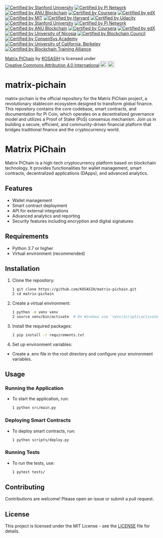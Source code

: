 [![Certified by Stanford University](https://img.shields.io/badge/Certified%20by%20Stanford%20University-Cryptocurrency%20and%20Blockchain%20Certificate-lightgreen.svg)](https://online.stanford.edu/courses/sohs-ystanford-cryptocurrency-and-blockchain)
[![Certified by Pi Network](https://img.shields.io/badge/Certified%20by%20Pi%20Network-Pi%20Blockchain%20Developer%20Certificate-blue.svg)](https://minepi.com/)
[![Certified by ANU Blockchain](https://img.shields.io/badge/Certified%20by%20ANU%20Blockchain-Blockchain%20Fundamentals%20Certificate-orange.svg)](https://www.anu.edu.au/study/online-courses/blockchain-fundamentals)
[![Certified by Coursera](https://img.shields.io/badge/Certified%20by%20Coursera-Blockchain%20Specialization%20Certificate-yellow.svg)](https://www.coursera.org/specializations/blockchain)
[![Certified by edX](https://img.shields.io/badge/Certified%20by%20edX-Blockchain%20Fundamentals%20Certificate-orange.svg)](https://www.edx.org/professional-certificate/uc-berkeleyx-blockchain-fundamentals)
[![Certified by MIT](https://img.shields.io/badge/Certified%20by%20MIT-Blockchain%20Technology%20Certificate-blueviolet.svg)](https://www.mit.edu/)
[![Certified by Harvard](https://img.shields.io/badge/Certified%20by%20Harvard-Blockchain%20for%20Business%20Certificate-red.svg)](https://online-learning.harvard.edu/course/blockchain-business)
[![Certified by Udacity](https://img.shields.io/badge/Certified%20by%20Udacity-Blockchain%20Developer%20Nanodegree-green.svg)](https://www.udacity.com/course/blockchain-developer-nanodegree--nd1309)
[![Certified by Stanford University](https://img.shields.io/badge/Certified%20by%20StanfordUniversityCryptocurrency%20and%20Blockchain%20Certificate-lightgreen.svg)](https://online.stanford.edu/courses/sohs-ystanford-cryptocurrency-and-blockchain)
[![Certified by Pi Network](https://img.shields.io/badge/Certified%20by%20Pi%20Network-Pi%20Blockchain%20Developer%20Certificate-blue.svg)](https://minepi.com/)
[![Certified by ANU Blockchain](https://img.shields.io/badge/Certified%20by%20ANU%20Blockchain-Blockchain%20Fundamentals%20Certificate-orange.svg)](https://www.anu.edu.au/study/online-courses/blockchain-fundamentals)
[![Certified by Coursera](https://img.shields.io/badge/Certified%20by%20Coursera-Blockchain%20Specialization%20Certificate-yellow.svg)](https://www.coursera.org/specializations/blockchain)
[![Certified by edX](https://img.shields.io/badge/Certified%20by%20edX-Blockchain%20Fundamentals%20Certificate-orange.svg)](https://www.edx.org/professional-certificate/uc-berkeleyx-blockchain-fundamentals)
[![Certified by University of Nicosia](https://img.shields.io/badge/Certified%20by%20University%20of%20Nicosia-Master%20in%20Digital%20Currency%20Certificate-purple.svg)](https://www.unic.ac.cy/)
[![Certified by Blockchain Council](https://img.shields.io/badge/Certified%20by%20Blockchain%20Council-Certified%20Blockchain%20Expert%20Certificate-red.svg)](https://www.blockchain-council.org/)
[![Certified by ConsenSys Academy](https://img.shields.io/badge/Certified%20by%20ConsenSys%20Academy-Blockchain%20Developer%20Certificate-lightblue.svg)](https://consensys.net/academy/)
[![Certified by University of California, Berkeley](https://img.shields.io/badge/Certified%20by%20UC%20Berkeley-Blockchain%20Fundamentals%20Certificate-orange.svg)](https://www.edx.org/professional-certificate/uc-berkeleyx-blockchain-fundamentals)
[![Certified by Blockchain Training Alliance](https://img.shields.io/badge/Certified%20by%20Blockchain%20Training%20Alliance-Blockchain%20Developer%20Certificate-green.svg)](https://www.blockchaintrainingalliance.com/)

<p xmlns:cc="http://creativecommons.org/ns#" xmlns:dct="http://purl.org/dc/terms/"><a property="dct:title" rel="cc:attributionURL" href="https://github.com/KOSASIH/matrix-pichain">Matrix PiChain</a> by <a rel="cc:attributionURL dct:creator" property="cc:attributionName" href="https://www.linkedin.com/in/kosasih-81b46b5a">KOSASIH</a> is licensed under <a href="https://creativecommons.org/licenses/by/4.0/?ref=chooser-v1" target="_blank" rel="license noopener noreferrer" style="display:inline-block;">Creative Commons Attribution 4.0 International<img style="height:22px!important;margin-left:3px;vertical-align:text-bottom;" src="https://mirrors.creativecommons.org/presskit/icons/cc.svg?ref=chooser-v1" alt=""><img style="height:22px!important;margin-left:3px;vertical-align:text-bottom;" src="https://mirrors.creativecommons.org/presskit/icons/by.svg?ref=chooser-v1" alt=""></a></p>

# matrix-pichain
matrix-pichain is the official repository for the Matrix PiChain project, a revolutionary stablecoin ecosystem designed to transform global finance. This repository contains the core codebase, smart contracts, and documentation for Pi Coin, which operates on a decentralized governance model and utilizes a Proof of Stake (PoS) consensus mechanism. Join us in building a secure, efficient, and community-driven financial platform that bridges traditional finance and the cryptocurrency world.

# Matrix PiChain

Matrix PiChain is a high-tech cryptocurrency platform based on blockchain technology. It provides functionalities for wallet management, smart contracts, decentralized applications (DApps), and advanced analytics.

## Features

- Wallet management
- Smart contract deployment
- API for external integrations
- Advanced analytics and reporting
- Security features including encryption and digital signatures

## Requirements

- Python 3.7 or higher
- Virtual environment (recommended)

## Installation

1. Clone the repository:

   ```bash
   1 git clone https://github.com/KOSASIH/matrix-pichain.git
   2 cd matrix-pichain
   ```

3. Create a virtual environment:

   ```bash
   1 python -m venv venv
   2 source venv/bin/activate  # On Windows use `venv\Scripts\activate`
   ```
   
4. Install the required packages:

   ```bash
   1 pip install -r requirements.txt
   ```
   
5. Set up environment variables:

- Create a .env file in the root directory and configure your environment variables.

## Usage

### Running the Application

- To start the application, run:

   ```bash
   1 python src/main.py
   ```
   
### Deploying Smart Contracts

- To deploy smart contracts, run:

   ```bash
   1 python scripts/deploy.py
   ```
   
### Running Tests

- To run the tests, use:

   ```bash
   1 pytest tests/
   ```
   
## Contributing
Contributions are welcome! Please open an issue or submit a pull request.

## License
This project is licensed under the MIT License - see the [LICENSE](LICENSE) file for details.
